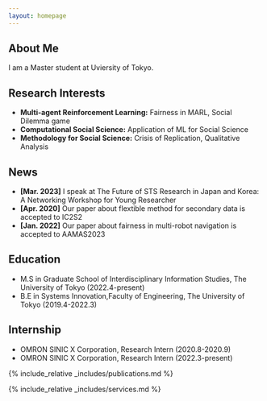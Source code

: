 ```yaml
---
layout: homepage
---
```


## About Me

I am a Master student at Uviersity of Tokyo.

## Research Interests

- **Multi-agent Reinforcement Learning:** Fairness in MARL, Social Dilemma game
- **Computational Social Science:** Application of ML for Social Science
- **Methodology for Social Science:** Crisis of Replication, Qualitative Analysis

## News

- **[Mar. 2023]** I speak at The Future of STS Research in Japan and Korea: A Networking Workshop for Young Researcher
- **[Apr. 2020]** Our paper about flextible method for secondary data is accepted to IC2S2
- **[Jan. 2022]** Our paper about fairness in multi-robot navigation is accepted to AAMAS2023

## Education

- M.S in Graduate School of Interdisciplinary Information Studies, The University of Tokyo (2022.4-present)
- B.E in Systems Innovation,Faculty of Engineering, The University of Tokyo (2019.4-2022.3)

## Internship

- OMRON SINIC X Corporation, Research Intern (2020.8-2020.9)
- OMRON SINIC X Corporation, Research Intern (2022.3-present)

{% include_relative _includes/publications.md %}

{% include_relative _includes/services.md %}
